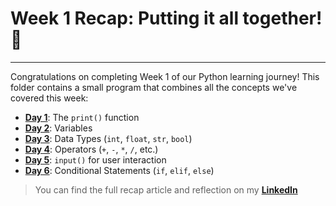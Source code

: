 # Week 1 Recap: Putting it all together! 🎉

---

Congratulations on completing Week 1 of our Python learning journey! This folder contains a small program that combines all the concepts we've covered this week:

* **[Day 1](../day_01_HelloWorld)**: The `print()` function
* **[Day 2](../day_02_Variables)**: Variables
* **[Day 3](../day_03_DataTypes)**: Data Types (`int`, `float`, `str`, `bool`)
* **[Day 4](../day_04_Operators)**: Operators (`+`, `-`, `*`, `/`, etc.)
* **[Day 5](../day_05_UserInput)**: `input()` for user interaction
* **[Day 6](../day_06_Conditionals)**: Conditional Statements (`if`, `elif`, `else`)

> You can find the full recap article and reflection on my **[LinkedIn](https://www.linkedin.com/in/woliul/)**
